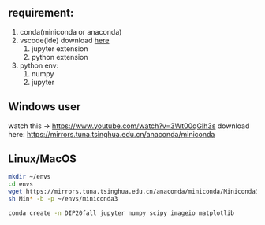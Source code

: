 ## requirement:
1. conda(miniconda or anaconda)
2. vscode(ide) download [here](https://code.visualstudio.com)
   1. jupyter extension
   2. python extension
3. python env:
    1. numpy
    2. jupyter

## Windows user

watch this -> https://www.youtube.com/watch?v=3Wt00qGlh3s
download here: https://mirrors.tuna.tsinghua.edu.cn/anaconda/miniconda
## Linux/MacOS

```bash
mkdir ~/envs
cd envs
wget https://mirrors.tuna.tsinghua.edu.cn/anaconda/miniconda/Miniconda3-latest-Linux-x86_64.sh
sh Min* -b -p ~/envs/miniconda3
```

```bash
conda create -n DIP20fall jupyter numpy scipy imageio matplotlib
```